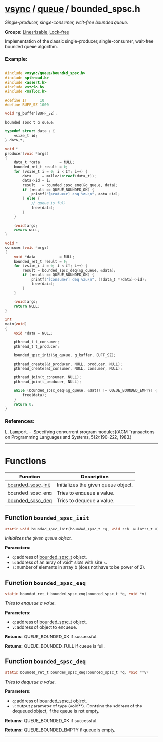 #  [vsync](../README.md) / [queue](README.md) / bounded_spsc.h
_Single-producer, single-consumer, wait-free bounded queue._ 

**Groups:** [Linearizable](../GROUP_linearizable.md), [Lock-free](../GROUP_lock_free.md)

Implementation of the classic single-producer, single-consumer, wait-free bounded queue algorithm.


### Example:



```c

#include <vsync/queue/bounded_spsc.h>
#include <pthread.h>
#include <assert.h>
#include <stdio.h>
#include <malloc.h>

#define IT      10
#define BUFF_SZ 1000

void *g_buffer[BUFF_SZ];

bounded_spsc_t g_queue;

typedef struct data_s {
    vsize_t id;
} data_t;

void *
producer(void *args)
{
    data_t *data         = NULL;
    bounded_ret_t result = 0;
    for (vsize_t i = 0; i < IT; i++) {
        data     = malloc(sizeof(data_t));
        data->id = i;
        result   = bounded_spsc_enq(&g_queue, data);
        if (result == QUEUE_BOUNDED_OK) {
            printf("[producer] enq %zu\n", data->id);
        } else {
            // queue is full
            free(data);
        }
    }

    (void)args;
    return NULL;
}

void *
consumer(void *args)
{
    void *data           = NULL;
    bounded_ret_t result = 0;
    for (vsize_t i = 0; i < IT; i++) {
        result = bounded_spsc_deq(&g_queue, &data);
        if (result == QUEUE_BOUNDED_OK) {
            printf("[consumer] deq %zu\n", ((data_t *)data)->id);
            free(data);
        }
    }

    (void)args;
    return NULL;
}

int
main(void)
{
    void *data = NULL;

    pthread_t t_consumer;
    pthread_t t_producer;

    bounded_spsc_init(&g_queue, g_buffer, BUFF_SZ);

    pthread_create(&t_producer, NULL, producer, NULL);
    pthread_create(&t_consumer, NULL, consumer, NULL);

    pthread_join(t_consumer, NULL);
    pthread_join(t_producer, NULL);

    while (bounded_spsc_deq(&g_queue, &data) != QUEUE_BOUNDED_EMPTY) {
        free(data);
    }
    return 0;
}
```




### References:

L. Lamport. - [Specifying concurrent program modules](ACM Transactions on Programming Languages and Systems, 5(2):190-222, 1983.) 

---
# Functions 

| Function | Description |
|---|---|
| [bounded_spsc_init](bounded_spsc.h.md#function-bounded_spsc_init) | Initializes the given queue object.  |
| [bounded_spsc_enq](bounded_spsc.h.md#function-bounded_spsc_enq) | Tries to enqueue a value.  |
| [bounded_spsc_deq](bounded_spsc.h.md#function-bounded_spsc_deq) | Tries to dequeue a value.  |

##  Function `bounded_spsc_init`

```c
static void bounded_spsc_init(bounded_spsc_t *q, void **b, vuint32_t s)
``` 
_Initializes the given queue object._ 




**Parameters:**

- `q`: address of [bounded_spsc_t](structbounded__spsc__t) object. 
- `b`: address of an array of void* slots with size `s`. 
- `s`: number of elements in array b (does not have to be power of 2). 




##  Function `bounded_spsc_enq`

```c
static bounded_ret_t bounded_spsc_enq(bounded_spsc_t *q, void *v)
``` 
_Tries to enqueue a value._ 




**Parameters:**

- `q`: address of [bounded_spsc_t](structbounded__spsc__t) object. 
- `v`: address of object to enqueue.


**Returns:** QUEUE_BOUNDED_OK if successful. 

**Returns:** QUEUE_BOUNDED_FULL if queue is full. 



##  Function `bounded_spsc_deq`

```c
static bounded_ret_t bounded_spsc_deq(bounded_spsc_t *q, void **v)
``` 
_Tries to dequeue a value._ 




**Parameters:**

- `q`: address of [bounded_spsc_t](structbounded__spsc__t) object. 
- `v`: output parameter of type (void**). Contains the address of the dequeued object, if the queue is not empty.


**Returns:** QUEUE_BOUNDED_OK if successful. 

**Returns:** QUEUE_BOUNDED_EMPTY if queue is empty. 




---
